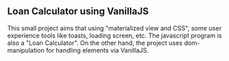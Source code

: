 ## Loan Calculator using VanillaJS
This small project aims that using "materialized view and CSS", some user experience tools like toasts, loading screen, etc. The javascript program is also a "Loan Calculator". On the other hand, the project uses dom-manipulation for handling elements via VanillaJS.
